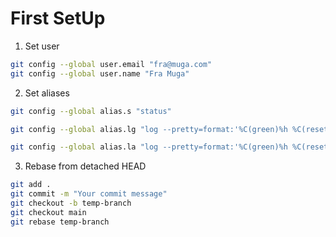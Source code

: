 # First SetUp

1. Set user
```bash
git config --global user.email "fra@muga.com"
git config --global user.name "Fra Muga"
```

2. Set aliases
```bash
git config --global alias.s "status"

git config --global alias.lg "log --pretty=format:'%C(green)%h %C(reset)-%C(auto)%d %s %Cgreen(%cr) %C(bold blue)<%an>%Creset' --abbrev-commit --graph --color --date-order --all -20"

git config --global alias.la "log --pretty=format:'%C(green)%h %C(reset)-%C(auto)%d %s %Cgreen(%cr) %C(bold blue)<%an>%Creset' --abbrev-commit --graph --color --date-order --all"
```

3. Rebase from detached HEAD
```bash
git add .
git commit -m "Your commit message"
git checkout -b temp-branch
git checkout main
git rebase temp-branch
```